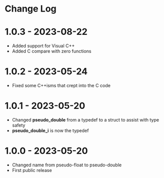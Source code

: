 # Change Log

# 1.0.3 - 2023-08-22

* Added support for Visual C++
* Added C compare with zero functions
  
# 1.0.2 - 2023-05-24

* Fixed some C++isms that crept into the C code

# 1.0.1 - 2023-05-20

* Changed **pseudo_double** from a typedef to a struct to assist with type safety
* **pseudo_double_i** is now the typedef

# 1.0.0 - 2023-05-20

* Changed name from pseudo-float to pseudo-double
* First public release
